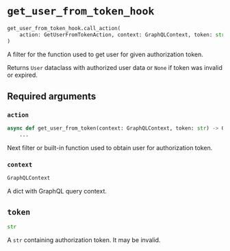 # `get_user_from_token_hook`

```python
get_user_from_token_hook.call_action(
    action: GetUserFromTokenAction, context: GraphQLContext, token: str
)
```

A filter for the function used to get user for given authorization token.

Returns `User` dataclass with authorized user data or `None` if token was invalid or expired.


## Required arguments

### `action`

```python
async def get_user_from_token(context: GraphQLContext, token: str) -> Optional[User]:
    ...
```

Next filter or built-in function used to obtain user for authorization token.


### `context`

```python
GraphQLContext
```

A dict with GraphQL query context.


## `token`

```python
str
```

A `str` containing authorization token. It may be invalid.